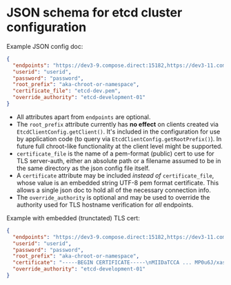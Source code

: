 # JSON schema for etcd cluster configuration

Example JSON config doc:

```json
{
  "endpoints": "https://dev3-9.compose.direct:15182,https://dev3-11.compose.direct:15182",
  "userid": "userid",
  "password": "password",
  "root_prefix": "aka-chroot-or-namespace",
  "certificate_file": "etcd-dev.pem",
  "override_authority": "etcd-development-01"
}
```

- All attributes apart from `endpoints` are optional.
- The `root_prefix` attribute currently has **no effect** on clients created via `EtcdClientConfig.getClient()`. It's included in the configuration for use by application code (to query via `EtcdClientConfig.getRootPrefix()`). In future full chroot-like functionality at the client level might be supported.
- `certificate_file` is the name of a pem-format (public) cert to use for TLS server-auth, either an absolute path or a filename assumed to be in the same directory as the json config file itself.
- A `certificate` attribute may be included _instead of_ `certificate_file`, whose value is an embedded string UTF-8 pem format certificate. This allows a single json doc to hold all of the necessary connection info.
- The `override_authority` is optional and may be used to override the authority used for TLS hostname verification for _all_ endpoints.

Example with embedded (trunctated) TLS cert:

```json
{
  "endpoints": "https://dev3-9.compose.direct:15182,https://dev3-11.compose.direct:15182",
  "userid": "userid",
  "password": "password",
  "root_prefix": "aka-chroot-or-namespace",
  "certificate": "-----BEGIN CERTIFICATE-----\nMIIDaTCCA ... MP0u6J/xasx14IW4A==\n-----END CERTIFICATE-----\n",
  "override_authority": "etcd-development-01"
}
```